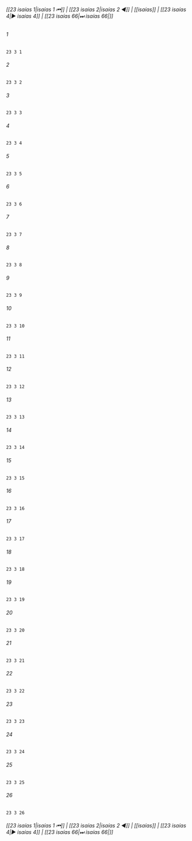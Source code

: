 
###### [[23 isaías 1|isaías 1 ⏮]] | [[23 isaías 2|isaías 2 ◀]] | [[isaías]] | [[23 isaías 4|▶ isaías 4]] | [[23 isaías 66|⏭ isaías 66|]]

###### 1
``` verse
23 3 1 
```
###### 2
``` verse
23 3 2 
```
###### 3
``` verse
23 3 3 
```
###### 4
``` verse
23 3 4 
```
###### 5
``` verse
23 3 5 
```
###### 6
``` verse
23 3 6 
```
###### 7
``` verse
23 3 7 
```
###### 8
``` verse
23 3 8 
```
###### 9
``` verse
23 3 9 
```
###### 10
``` verse
23 3 10 
```
###### 11
``` verse
23 3 11 
```
###### 12
``` verse
23 3 12 
```
###### 13
``` verse
23 3 13 
```
###### 14
``` verse
23 3 14 
```
###### 15
``` verse
23 3 15 
```
###### 16
``` verse
23 3 16 
```
###### 17
``` verse
23 3 17 
```
###### 18
``` verse
23 3 18 
```
###### 19
``` verse
23 3 19 
```
###### 20
``` verse
23 3 20 
```
###### 21
``` verse
23 3 21 
```
###### 22
``` verse
23 3 22 
```
###### 23
``` verse
23 3 23 
```
###### 24
``` verse
23 3 24 
```
###### 25
``` verse
23 3 25 
```
###### 26
``` verse
23 3 26 
```

###### [[23 isaías 1|isaías 1 ⏮]] | [[23 isaías 2|isaías 2 ◀]] | [[isaías]] | [[23 isaías 4|▶ isaías 4]] | [[23 isaías 66|⏭ isaías 66|]]

